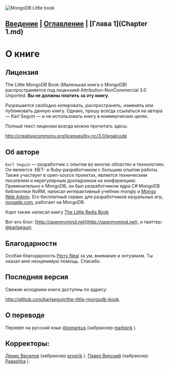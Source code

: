 ![MongoDB Little book](http://jsman.ru/mongo-book/title.png)

[Введение](Introduction.md) | [Оглавление](Contents.md) | [Глава 1](Chapter 1.md)
---

# О книге
## Лицензия
The Little MongoDB Book (Маленькая книга о MongoDB) распространяется под лицензией Attribution-NonCommercial 3.0 Unported. **Вы не должны платить за эту книгу**.

Разрешается свободно копировать, распространять, изменять или публиковать данную книгу. Однако, прошу всегда ссылаться на автора — Karl Seguin — и не использовать книгу в коммерческих целях.

Полный текст лицензии всегда можно прочитать здесь:

http://creativecommons.org/licenses/by-nc/3.0/legalcode

## Об авторе
`Karl Seguin` — разработчик с опытом во многих областях и технологиях. Он является .NET- и Ruby-разработчиком с большим опытом работы. Также участвует в open-source проектах, является техническим писателем и нерегулярным докладчиком на конференциях. Применительно к MongoDB, он был разработчиком ядра C# MongoDB библиотеки NoRM, написал интерактивный учебник mongly и [Mongo Web Admin](https://github.com/karlseguin/Mongo-Web-Admin). Его бесплатный сервис для разработчиков казуальных игр, [mogade.com](http://mogade.com), работает на MongoDB.

Карл также написал книгу [The Little Redis Book](http://openmymind.net/2012/1/23/The-Little-Redis-Book/)

Вот его блог: [http://openmymind.net](http://openmymind.net), и твиттер: [@karlseguin](https://twitter.com/karlseguin)

## Благодарности
Особая благодарность [Perry Neal](https://twitter.com/perryneal) за ум, внимание и энтузиазм. Ты оказал мне неоценимую помощь. Спасибо.

## Последняя версия
Свежие исходники книги доступны по адресу:

http://github.com/karlseguin/the-little-mongodb-book.

## О переводе
Перевёл на русский язык [@jsmarkus](https://github.com/jsmarkus/) (хабраюзер [markpnk](http://habrahabr.ru/users/markpnk/) ).

## Корректоры:

[Денис Веселов](https://github.com/saippuakauppias) (хабраюзер [progrik](http://habrahabr.ru/users/progrik/) ).
[Павел Вирский](http://habrahabr.ru/users/Paaashka/) (хабраюзер [Paaashka](http://habrahabr.ru/users/Paaashka/) ).